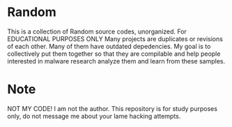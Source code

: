 # Random
This is a collection of Random source codes, unorganized. For EDUCATIONAL PURPOSES ONLY  Many projects are duplicates or revisions of each other. Many of them have outdated depedencies. My goal is to collectively put them together so that they are compilable and help people interested in malware research analyze them and learn from these samples.



# Note


NOT MY CODE! I am not the author. This repository is for study purposes only, do not message me about your lame hacking attempts.

